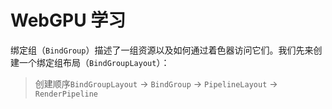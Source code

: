 # WebGPU 学习

绑定组（`BindGroup`）描述了一组资源以及如何通过着色器访问它们。我们先来创建一个绑定组布局（`BindGroupLayout`）：

> 创建顺序`BindGroupLayout` -> `BindGroup` -> `PipelineLayout` -> `RenderPipeline`
